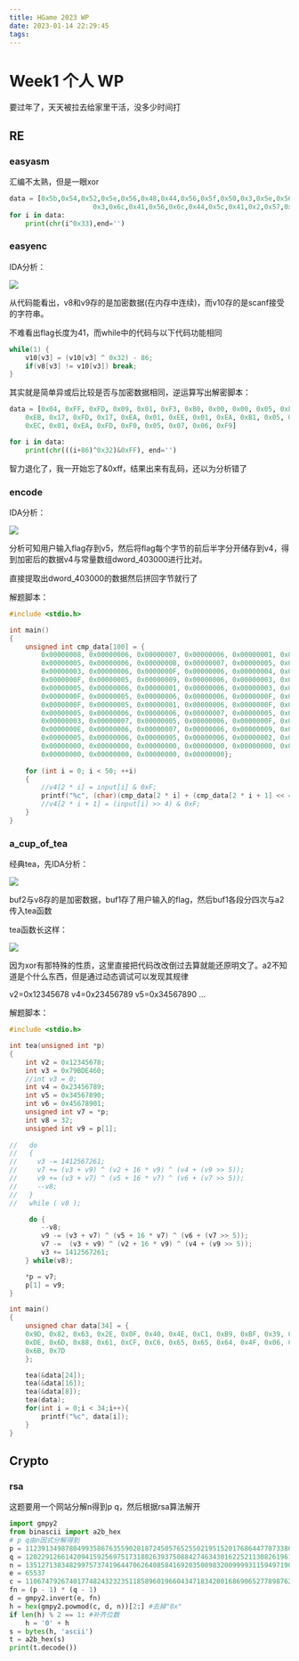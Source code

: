 ```yaml
---
title: HGame 2023 WP
date: 2023-01-14 22:29:45
tags:
---
```


# Week1 个人 WP

要过年了，天天被拉去给家里干活，没多少时间打

## RE

### easyasm

汇编不太熟，但是一眼xor

```python
data = [0x5b,0x54,0x52,0x5e,0x56,0x48,0x44,0x56,0x5f,0x50,0x3,0x5e,0x56,0x6c,0x47,
                     0x3,0x6c,0x41,0x56,0x6c,0x44,0x5c,0x41,0x2,0x57,0x12,0x4e]
for i in data:
    print(chr(i^0x33),end='')
```

### easyenc

IDA分析：

![](/images/post_imgs/hgame_easyenc_ida.jpg)

从代码能看出，v8和v9存的是加密数据(在内存中连续)，而v10存的是scanf接受的字符串。

不难看出flag长度为41，而while中的代码与以下代码功能相同

```c
while(1) {
    v10[v3] = (v10[v3] ^ 0x32) - 86;
    if(v8[v3] != v10[v3]) break;
}
```

其实就是简单异或后比较是否与加密数据相同，逆运算写出解密脚本：

```python
data = [0x04, 0xFF, 0xFD, 0x09, 0x01, 0xF3, 0xB0, 0x00, 0x00, 0x05, 0xF0, 0xAD, 0x07, 0x06, 0x17, 0x05, 
    0xEB, 0x17, 0xFD, 0x17, 0xEA, 0x01, 0xEE, 0x01, 0xEA, 0xB1, 0x05, 0xFA, 0x08, 0x01, 0x17, 0xAC, 
    0xEC, 0x01, 0xEA, 0xFD, 0xF0, 0x05, 0x07, 0x06, 0xF9]

for i in data:
    print(chr(((i+86)^0x32)&0xFF), end='')
```

智力退化了，我一开始忘了&0xff，结果出来有乱码，还以为分析错了

### encode

IDA分析：

![](/images/post_imgs/hgame_encode_ida.jpg)

分析可知用户输入flag存到v5，然后将flag每个字节的前后半字分开储存到v4，得到加密后的数据v4与常量数组dword_403000进行比对。

直接提取出dword_403000的数据然后拼回字节就行了

解题脚本：

```c
#include <stdio.h>

int main()
{
    unsigned int cmp_data[100] = {
        0x00000008, 0x00000006, 0x00000007, 0x00000006, 0x00000001, 0x00000006, 0x0000000D, 0x00000006,
        0x00000005, 0x00000006, 0x0000000B, 0x00000007, 0x00000005, 0x00000006, 0x0000000E, 0x00000006,
        0x00000003, 0x00000006, 0x0000000F, 0x00000006, 0x00000004, 0x00000006, 0x00000005, 0x00000006,
        0x0000000F, 0x00000005, 0x00000009, 0x00000006, 0x00000003, 0x00000007, 0x0000000F, 0x00000005,
        0x00000005, 0x00000006, 0x00000001, 0x00000006, 0x00000003, 0x00000007, 0x00000009, 0x00000007,
        0x0000000F, 0x00000005, 0x00000006, 0x00000006, 0x0000000F, 0x00000006, 0x00000002, 0x00000007,
        0x0000000F, 0x00000005, 0x00000001, 0x00000006, 0x0000000F, 0x00000005, 0x00000002, 0x00000007,
        0x00000005, 0x00000006, 0x00000006, 0x00000007, 0x00000005, 0x00000006, 0x00000002, 0x00000007,
        0x00000003, 0x00000007, 0x00000005, 0x00000006, 0x0000000F, 0x00000005, 0x00000005, 0x00000006,
        0x0000000E, 0x00000006, 0x00000007, 0x00000006, 0x00000009, 0x00000006, 0x0000000E, 0x00000006,
        0x00000005, 0x00000006, 0x00000005, 0x00000006, 0x00000002, 0x00000007, 0x0000000D, 0x00000007,
        0x00000000, 0x00000000, 0x00000000, 0x00000000, 0x00000000, 0x00000000, 0x00000000, 0x00000000,
        0x00000000, 0x00000000, 0x00000000, 0x00000000};
    
    for (int i = 0; i < 50; ++i)
    {
        //v4[2 * i] = input[i] & 0xF;
        printf("%c", (char)(cmp_data[2 * i] + (cmp_data[2 * i + 1] << 4)));
        //v4[2 * i + 1] = (input[i] >> 4) & 0xF;
    }
}
```

### a_cup_of_tea

经典tea，先IDA分析：

![](/images/post_imgs/hgame_tea_ida.jpg)

buf2与v8存的是加密数据，buf1存了用户输入的flag，然后buf1各段分四次与a2传入tea函数

tea函数长这样：

![](/images/post_imgs/tea_func.jpg)

因为xor有那特殊的性质，这里直接把代码改改倒过去算就能还原明文了。a2不知道是个什么东西，但是通过动态调试可以发现其规律

v2=0x12345678
v4=0x23456789
v5=0x34567890
\.\.\.

解题脚本：

```c
#include <stdio.h>

int tea(unsigned int *p)
{
    int v2 = 0x12345678;
    int v3 = 0x79BDE460;
    //int v3 = 0;
    int v4 = 0x23456789;
    int v5 = 0x34567890;
    int v6 = 0x45678901;
    unsigned int v7 = *p;
    int v8 = 32;
    unsigned int v9 = p[1];
    
//   do
//   {
//     v3 -= 1412567261;
//     v7 += (v3 + v9) ^ (v2 + 16 * v9) ^ (v4 + (v9 >> 5));
//     v9 += (v3 + v7) ^ (v5 + 16 * v7) ^ (v6 + (v7 >> 5));
//     --v8;
//   }
//   while ( v8 );

     do {
        --v8;
        v9 -= (v3 + v7) ^ (v5 + 16 * v7) ^ (v6 + (v7 >> 5));
        v7 -=  (v3 + v9) ^ (v2 + 16 * v9) ^ (v4 + (v9 >> 5));
        v3 += 1412567261;     
    } while(v8);

    *p = v7;
    p[1] = v9;
}

int main()
{
    unsigned char data[34] = {
    0x9D, 0x82, 0x63, 0x2E, 0x0F, 0x40, 0x4E, 0xC1, 0xB9, 0xBF, 0x39, 0x9B, 0x14, 0x8B, 0x1F, 0x5A, 
    0xDE, 0x6D, 0x88, 0x61, 0xCF, 0xC6, 0x65, 0x65, 0x64, 0x4F, 0x06, 0x9F, 0xF6, 0x43, 0x6A, 0x23, 
    0x6B, 0x7D
    };

    tea(&data[24]);
    tea(&data[16]);
    tea(&data[8]);
    tea(data);
    for(int i = 0;i < 34;i++){
        printf("%c", data[i]);
    }
}
```

## Crypto

### rsa

这题要用一个网站分解n得到p q，然后根据rsa算法解开

```python
import gmpy2
from binascii import a2b_hex
# p q由n因式分解得到
p = 11239134987804993586763559028187245057652550219515201768644770733869088185320740938450178816138394844329723311433549899499795775655921261664087997097294813
q = 12022912661420941592569751731802639375088427463430162252113082619617837010913002515450223656942836378041122163833359097910935638423464006252814266959128953
n = 135127138348299757374196447062640858416920350098320099993115949719051354213545596643216739555453946196078110834726375475981791223069451364024181952818056802089567064926510294124594174478123216516600368334763849206942942824711531334239106807454086389211139153023662266125937481669520771879355089997671125020789
e = 65537
c = 110674792674017748243232351185896019660434718342001686906527789876264976328686134101972125493938434992787002915562500475480693297360867681000092725583284616353543422388489208114545007138606543678040798651836027433383282177081034151589935024292017207209056829250152219183518400364871109559825679273502274955582
fn = (p - 1) * (q - 1)
d = gmpy2.invert(e, fn)
h = hex(gmpy2.powmod(c, d, n))[2:] #去掉"0x"
if len(h) % 2 == 1: #补齐位数
    h = '0' + h
s = bytes(h, 'ascii')
t = a2b_hex(s)
print(t.decode())
```

